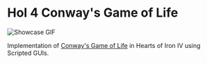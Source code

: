 # HoI 4 Conway's Game of Life

![Showcase GIF](https://thumbs.gfycat.com/UnrulyAmazingGrebe-size_restricted.gif)

Implementation of [Conway's Game of Life](https://www.en.wikipedia.org/wiki/Conway%27s_Game_of_Life) in Hearts of Iron IV using Scripted GUIs.
